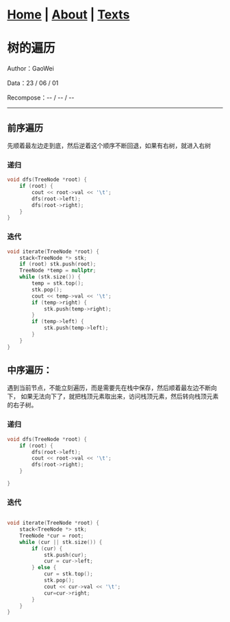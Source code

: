 # [Home](/README.md) |   [About](/about)  |   [Texts](/allTexts)
#  树的遍历

Author：GaoWei   

Data：23 / 06 / 01

Recompose：-- / -- / --

---




## 前序遍历

先顺着最左边走到底，然后逆着这个顺序不断回退，如果有右树，就进入右树
### 递归
```c++
void dfs(TreeNode *root) {
    if (root) {
        cout << root->val << '\t';
        dfs(root->left);
        dfs(root->right);
    }
}
```
### 迭代
```c++
void iterate(TreeNode *root) {
    stack<TreeNode *> stk;
    if (root) stk.push(root);
    TreeNode *temp = nullptr;
    while (stk.size()) {
        temp = stk.top();
        stk.pop();
        cout << temp->val << '\t';
        if (temp->right) {
            stk.push(temp->right);
        }
        if (temp->left) {
            stk.push(temp->left);
        }
    }
}
```

## 中序遍历：
遇到当前节点，不能立刻遍历，而是需要先在栈中保存，然后顺着最左边不断向下，
如果无法向下了，就把栈顶元素取出来，访问栈顶元素，然后转向栈顶元素的右子树。
### 递归

```c++
void dfs(TreeNode *root) {
    if (root) {
        dfs(root->left);
        cout << root->val << '\t';
        dfs(root->right);
    }

}
```
### 迭代
```c++

void iterate(TreeNode *root) {
    stack<TreeNode *> stk;
    TreeNode *cur = root;
    while (cur || stk.size()) {
        if (cur) {
            stk.push(cur);
            cur = cur->left;
        } else {
            cur = stk.top();
            stk.pop();
            cout << cur->val << '\t';
            cur=cur->right;
        }
    }
}
```
